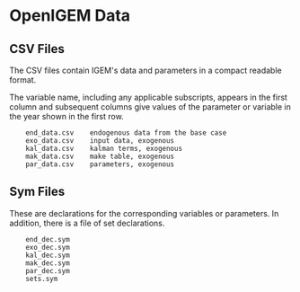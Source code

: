# OpenIGEM Data

## CSV Files

The CSV files contain IGEM's data and parameters in a compact readable 
format. 

The variable name, including any applicable subscripts, appears 
in the first column and subsequent columns give values of the parameter 
or variable in the year shown in the first row. 
```
    end_data.csv    endogenous data from the base case
    exo_data.csv    input data, exogenous
    kal_data.csv    kalman terms, exogenous
    mak_data.csv    make table, exogenous
    par_data.csv    parameters, exogenous
```

## Sym Files

These are declarations for the corresponding variables or parameters. 
In addition, there is a file of set declarations.
```
    end_dec.sym
    exo_dec.sym
    kal_dec.sym
    mak_dec.sym
    par_dec.sym
    sets.sym
```

